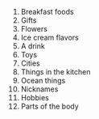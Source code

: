 1. Breakfast foods
2. Gifts
3. Flowers
4. Ice cream flavors
5. A drink
6. Toys
7. Cities
8. Things in the kitchen
9. Ocean things
10. Nicknames
11. Hobbies
12. Parts of the body
